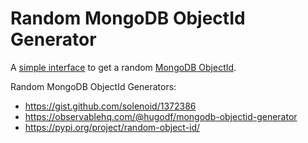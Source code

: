 # Random MongoDB ObjectId Generator

A [simple interface](https://www.mauriciorobayo.com/random-mongodb-objectid-generator) to get a random [MongoDB ObjectId](https://docs.mongodb.com/manual/reference/method/ObjectId/).

Random MongoDB ObjectId Generators:

- https://gist.github.com/solenoid/1372386
- https://observablehq.com/@hugodf/mongodb-objectid-generator
- https://pypi.org/project/random-object-id/
